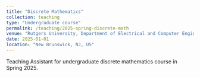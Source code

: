 ```yaml
---
title: "Discrete Mathematics"
collection: teaching
type: "Undergraduate course"
permalink: /teaching/2025-spring-discrete-math
venue: "Rutgers University, Department of Electrical and Computer Engineering"
date: 2025-01-01
location: "New Brunswick, NJ, US"
---
```


Teaching Assistant for undergraduate discrete mathematics course in Spring 2025. 